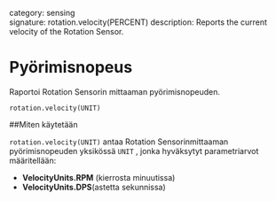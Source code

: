 category: sensing  
signature: rotation.velocity(PERCENT)
description: Reports the current velocity of the Rotation Sensor.


# Pyörimisnopeus

Raportoi Rotation Sensorin mittaaman pyörimisnopeuden.

```don
rotation.velocity(UNIT)
```

##Miten käytetään

`rotation.velocity(UNIT)` antaa Rotation Sensorinmittaaman pyörimisnopeuden yksikössä ```UNIT``` , jonka hyväksytyt parametriarvot määritellään:


* **VelocityUnits.RPM** (kierrosta minuutissa)
* **VelocityUnits.DPS**(astetta sekunnissa)

<advanced>
</advanced>
